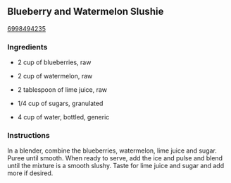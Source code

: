 ## Blueberry and Watermelon Slushie

[6998494235](http://www.foodandwine.com/recipes/blueberry-and-watermelon-slushie)

### Ingredients

 - 2 cup of blueberries, raw

 - 2 cup of watermelon, raw

 - 2 tablespoon of lime juice, raw

 - 1/4 cup of sugars, granulated

 - 4 cup of water, bottled, generic

### Instructions

In a blender, combine the blueberries, watermelon, lime juice and sugar. Puree until smooth. When ready to serve, add the ice and pulse and blend until the mixture is a smooth slushy. Taste for lime juice and sugar and add more if desired.